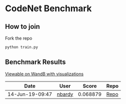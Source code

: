 # CodeNet Benchmark

## How to join

Fork the repo

```
python train.py
```

## Benchmark Results 

[Viewable on WandB with visualizations](http://app.test/nick/codesearch-benchmark/benchmark)

| Date | User | Score | Repo
| --- | --- | --- | --- |
| 14-Jun-19-09:47 | [nbardy](http://github.com/nbardy) | 0.068879 | [Repo](http://github.com/nbardy/codesearch) |